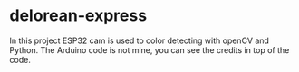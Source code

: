 # delorean-express
In this project ESP32 cam is used to color detecting with openCV and Python. The Arduino code is not mine, you can see the credits in top of the code.
